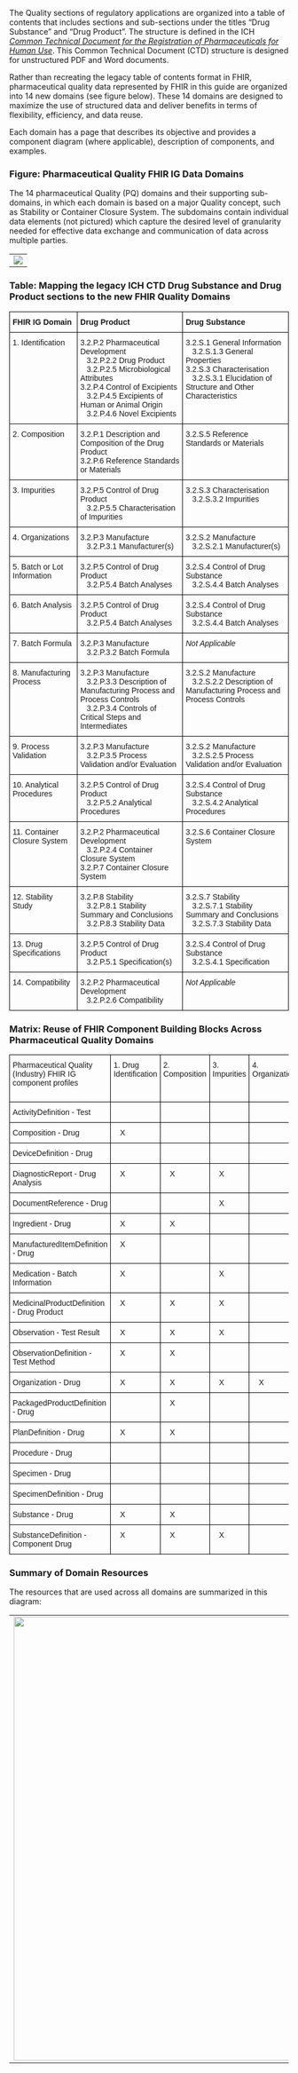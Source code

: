 The Quality sections of regulatory applications are organized into a table of contents that includes sections and sub-sections under the titles “Drug Substance” and “Drug Product”. The structure is defined in the ICH [*Common Technical Document for the Registration of Pharmaceuticals for Human Use*](https://database.ich.org/sites/default/files/M4Q_R1_Guideline.pdf). This Common Technical Document (CTD) structure is designed for unstructured PDF and Word documents.

Rather than recreating the legacy table of contents format in FHIR, pharmaceutical quality data represented by FHIR in this guide are organized into 14 new domains (see figure below). These 14 domains are designed to maximize the use of structured data and deliver benefits in terms of flexibility, efficiency, and data reuse.

Each domain has a page that describes its objective and provides a component diagram (where applicable), description of components, and examples.

### Figure: Pharmaceutical Quality FHIR IG Data Domains
The 14 pharmaceutical Quality (PQ) domains and their supporting sub-domains, in which each domain is based on a major Quality concept, such as Stability or Container Closure System. The subdomains contain individual data elements (not pictured) which capture the desired level of granularity needed for effective data exchange and communication of data across multiple parties.
<table><tr><td><img src="all-domains-dx-PQ.png" usemap="#hotspots"/></td></tr></table>

### Table: Mapping the legacy ICH CTD Drug Substance and Drug Product sections to the new FHIR Quality Domains
<style type="text/css">
.tg  {border-collapse:collapse;border-spacing:0;}
.tg td{border-color:black;border-style:solid;border-width:1px;font-family:Arial, sans-serif;font-size:14px;
  overflow:hidden;padding:10px 5px;word-break:normal;}
.tg th{border-color:black;border-style:solid;border-width:1px;font-family:Arial, sans-serif;font-size:14px;
  font-weight:normal;overflow:hidden;padding:10px 5px;word-break:normal;}
.tg .tg-0lax{text-align:left;vertical-align:top}
</style>
<table class="tg">
<thead>
  <tr>
    <th class="tg-0lax"><b>FHIR IG Domain</b></th>
    <th class="tg-0lax"><b>Drug Product</b></th>
        <th class="tg-0lax"><b>Drug Substance</b></th>
  </tr>
</thead>
<tbody>
  <tr>
    <td class="tg-0lax">1. Identification</td>
    <td class="tg-0lax">3.2.P.2 Pharmaceutical Development
        <br>&nbsp;&nbsp;&nbsp;3.2.P.2.2 Drug Product 
        <br>&nbsp;&nbsp;&nbsp;3.2.P.2.5 Microbiological Attributes
    <br>3.2.P.4 Control of Excipients
        <br>&nbsp;&nbsp;&nbsp;3.2.P.4.5 Excipients of Human or Animal Origin 
        <br>&nbsp;&nbsp;&nbsp;3.2.P.4.6 Novel Excipients</td>
    <td class="tg-0lax">3.2.S.1 General Information
        <br>&nbsp;&nbsp;&nbsp;3.2.S.1.3 General Properties
    <br>3.2.S.3 Characterisation
        <br>&nbsp;&nbsp;&nbsp;3.2.S.3.1 Elucidation of Structure and Other Characteristics</td>
  </tr>
  <tr>
    <td class="tg-0lax">2. Composition</td>
    <td class="tg-0lax">3.2.P.1 Description and Composition of the Drug Product<br>3.2.P.6 Reference Standards or Materials</td>
    <td class="tg-0lax">3.2.S.5 Reference Standards or Materials</td>
  </tr>
  <tr>
    <td class="tg-0lax">3. Impurities</td>
    <td class="tg-0lax">3.2.P.5 Control of Drug Product
    <br>&nbsp;&nbsp;&nbsp;3.2.P.5.5 Characterisation of Impurities</td>
    <td class="tg-0lax">3.2.S.3 Characterisation
    <br>&nbsp;&nbsp;&nbsp;3.2.S.3.2 Impurities</td>
  </tr>
  <tr>
    <td class="tg-0lax">4. Organizations</td>
    <td class="tg-0lax">3.2.P.3 Manufacture
    <br>&nbsp;&nbsp;&nbsp;3.2.P.3.1 Manufacturer(s)</td>
    <td class="tg-0lax">3.2.S.2 Manufacture
    <br>&nbsp;&nbsp;&nbsp;3.2.S.2.1 Manufacturer(s)</td>
  </tr>
  <tr>
    <td class="tg-0lax">5. Batch or Lot Information</td>
    <td class="tg-0lax">3.2.P.5 Control of Drug Product
    <br>&nbsp;&nbsp;&nbsp;3.2.P.5.4 Batch Analyses</td>
    <td class="tg-0lax">3.2.S.4 Control of Drug Substance
    <br>&nbsp;&nbsp;&nbsp;3.2.S.4.4 Batch Analyses</td>
  </tr>
  <tr>
    <td class="tg-0lax">6. Batch Analysis</td>
    <td class="tg-0lax">3.2.P.5 Control of Drug Product
    <br>&nbsp;&nbsp;&nbsp;3.2.P.5.4 Batch Analyses</td>
    <td class="tg-0lax">3.2.S.4 Control of Drug Substance
    <br>&nbsp;&nbsp;&nbsp;3.2.S.4.4 Batch Analyses</td>
  </tr>
  <tr>
    <td class="tg-0lax">7. Batch Formula</td>
    <td class="tg-0lax">3.2.P.3 Manufacture
    <br>&nbsp;&nbsp;&nbsp;3.2.P.3.2 Batch Formula</td>
    <td class="tg-0lax"><i>Not Applicable</i></td>
  </tr>
  <tr>
    <td class="tg-0lax">8. Manufacturing Process</td>
    <td class="tg-0lax">3.2.P.3 Manufacture
    <br>&nbsp;&nbsp;&nbsp;3.2.P.3.3 Description of Manufacturing Process and Process Controls
    <br>&nbsp;&nbsp;&nbsp;3.2.P.3.4 Controls of Critical Steps and Intermediates</td>
    <td class="tg-0lax">3.2.S.2 Manufacture
    <br>&nbsp;&nbsp;&nbsp;3.2.S.2.2 Description of Manufacturing Process and Process Controls</td>
  </tr>
  <tr>
    <td class="tg-0lax">9. Process Validation</td>
    <td class="tg-0lax">3.2.P.3 Manufacture
    <br>&nbsp;&nbsp;&nbsp;3.2.P.3.5 Process Validation and/or Evaluation</td>
    <td class="tg-0lax">3.2.S.2 Manufacture
    <br>&nbsp;&nbsp;&nbsp;3.2.S.2.5 Process Validation and/or Evaluation</td>
  </tr>
  <tr>
    <td class="tg-0lax">10. Analytical Procedures</td>
    <td class="tg-0lax">3.2.P.5 Control of Drug Product
    <br>&nbsp;&nbsp;&nbsp;3.2.P.5.2 Analytical Procedures</td>
    <td class="tg-0lax">3.2.S.4 Control of Drug Substance
    <br>&nbsp;&nbsp;&nbsp;3.2.S.4.2 Analytical Procedures</td>
  </tr>
  <tr>
    <td class="tg-0lax">11. Container Closure System</td>
    <td class="tg-0lax">3.2.P.2 Pharmaceutical Development
   <br>&nbsp;&nbsp;&nbsp;3.2.P.2.4 Container Closure System
   <br>3.2.P.7 Container Closure System</td>
    <td class="tg-0lax">3.2.S.6 Container Closure System</td>
  </tr>
  <tr>
    <td class="tg-0lax">12. Stability Study</td>
    <td class="tg-0lax">3.2.P.8 Stability
    <br>&nbsp;&nbsp;&nbsp;3.2.P.8.1 Stability Summary and Conclusions
    <br>&nbsp;&nbsp;&nbsp;3.2.P.8.3 Stability Data</td>
    <td class="tg-0lax">3.2.S.7 Stability
    <br>&nbsp;&nbsp;&nbsp;3.2.S.7.1 Stability Summary and Conclusions
    <br>&nbsp;&nbsp;&nbsp;3.2.S.7.3 Stability Data</td>
  </tr>
  <tr>
    <td class="tg-0lax">13. Drug Specifications</td>
    <td class="tg-0lax">3.2.P.5 Control of Drug Product
    <br>&nbsp;&nbsp;&nbsp;3.2.P.5.1 Specification(s)</td>
    <td class="tg-0lax">3.2.S.4 Control of Drug Substance
    <br>&nbsp;&nbsp;&nbsp;3.2.S.4.1 Specification</td>
  </tr>
  <tr>
    <td class="tg-0lax">14. Compatibility</td>
    <td class="tg-0lax">3.2.P.2 Pharmaceutical Development
    <br>&nbsp;&nbsp;&nbsp;3.2.P.2.6 Compatibility</td>
    <td class="tg-0lax"><i>Not Applicable</i></td>
  </tr>
</tbody>
</table>

### Matrix: Reuse of FHIR Component Building Blocks Across Pharmaceutical Quality Domains

<style type="text/css">
.tg  {border-collapse:collapse;border-spacing:0;}
.tg td{border-color:black;border-style:solid;border-width:1px;font-family:Arial, sans-serif;font-size:14px;
  overflow:hidden;padding:10px 5px;word-break:normal;}
.tg th{border-color:black;border-style:solid;border-width:1px;font-family:Arial, sans-serif;font-size:14px;
  font-weight:normal;overflow:hidden;padding:10px 5px;word-break:normal;}
.tg .tg-0lax{text-align:left;vertical-align:top}
</style>
<table class="tg">
<thead>
  <tr>
    <td class="tg-0lax">Pharmaceutical Quality (Industry) FHIR IG component profiles</td>
    <td class="tg-0lax">1. Drug Identification </td>
    <td class="tg-0lax">2. Composition</td>
    <td class="tg-0lax">3. Impurities</td>
    <td class="tg-0lax">4. Organizations </td>
    <td class="tg-0lax">5. Batch/Lot Information</td>
    <td class="tg-0lax">6. Batch Analysis</td>
    <td class="tg-0lax">7. Batch Formula</td>
    <td class="tg-0lax">8. Manufacturing Process</td>
    <td class="tg-0lax">9. Process Validation</td>
    <td class="tg-0lax">10. Analytical Procedures</td>
    <td class="tg-0lax">11. Container Closure System</td>
    <td class="tg-0lax">12. Stability Study</td>
    <td class="tg-0lax">13. Drug Specification</td>
    <td class="tg-0lax">14. Compatibility</td>
  </tr>
  </thead>
  <tbody>
  <tr>
    <td class="tg-0lax">ActivityDefinition - Test</td>
    <td class="tg-0lax"></td>
    <td class="tg-0lax"></td>
    <td class="tg-0lax"></td>
    <td class="tg-0lax"></td>
    <td class="tg-0lax"></td>
    <td class="tg-0lax"></td>
    <td class="tg-0lax"></td>
    <td class="tg-0lax"></td>
    <td class="tg-0lax">&nbsp;&nbsp;&nbsp;X</td>
    <td class="tg-0lax"></td>
    <td class="tg-0lax"></td>
    <td class="tg-0lax">&nbsp;&nbsp;&nbsp;X</td>
    <td class="tg-0lax"></td>
    <td class="tg-0lax"></td>
  </tr>
  <tr>
    <td class="tg-0lax">Composition - Drug</td>
    <td class="tg-0lax">&nbsp;&nbsp;&nbsp;X</td>
    <td class="tg-0lax"></td>
    <td class="tg-0lax"></td>
    <td class="tg-0lax"></td>
    <td class="tg-0lax"></td>
    <td class="tg-0lax"></td>
    <td class="tg-0lax"></td>
    <td class="tg-0lax"></td>
    <td class="tg-0lax"></td>
    <td class="tg-0lax"></td>
    <td class="tg-0lax"></td>
    <td class="tg-0lax"></td>
    <td class="tg-0lax"></td>
    <td class="tg-0lax"></td>
  </tr>
  <tr>
    <td class="tg-0lax">DeviceDefinition - Drug</td>
    <td class="tg-0lax"></td>
    <td class="tg-0lax"></td>
    <td class="tg-0lax"></td>
    <td class="tg-0lax"></td>
    <td class="tg-0lax"></td>
    <td class="tg-0lax"></td>
    <td class="tg-0lax"></td>
    <td class="tg-0lax">&nbsp;&nbsp;&nbsp;X</td>
    <td class="tg-0lax">&nbsp;&nbsp;&nbsp;X</td>
    <td class="tg-0lax">&nbsp;&nbsp;&nbsp;X</td>
    <td class="tg-0lax"></td>
    <td class="tg-0lax"></td>
    <td class="tg-0lax"></td>
    <td class="tg-0lax"></td>
  </tr>
  <tr>
    <td class="tg-0lax">DiagnosticReport - Drug Analysis</td>
    <td class="tg-0lax">&nbsp;&nbsp;&nbsp;X</td>
    <td class="tg-0lax">&nbsp;&nbsp;&nbsp;X</td>
    <td class="tg-0lax">&nbsp;&nbsp;&nbsp;X</td>
    <td class="tg-0lax"></td>
    <td class="tg-0lax"></td>
    <td class="tg-0lax">&nbsp;&nbsp;&nbsp;X</td>
    <td class="tg-0lax"></td>
    <td class="tg-0lax"></td>
    <td class="tg-0lax">&nbsp;&nbsp;&nbsp;X</td>
    <td class="tg-0lax"></td>
    <td class="tg-0lax"></td>
    <td class="tg-0lax">&nbsp;&nbsp;&nbsp;X</td>
    <td class="tg-0lax"></td>
    <td class="tg-0lax">&nbsp;&nbsp;&nbsp;X</td>
  </tr>
  <tr>
    <td class="tg-0lax">DocumentReference - Drug</td>
    <td class="tg-0lax"></td>
    <td class="tg-0lax"></td>
    <td class="tg-0lax">&nbsp;&nbsp;&nbsp;X</td>
    <td class="tg-0lax"></td>
    <td class="tg-0lax"></td>
    <td class="tg-0lax"></td>
    <td class="tg-0lax"></td>
    <td class="tg-0lax">&nbsp;&nbsp;&nbsp;X</td>
    <td class="tg-0lax"></td>
    <td class="tg-0lax"></td>
    <td class="tg-0lax"></td>
    <td class="tg-0lax"></td>
    <td class="tg-0lax"></td>
    <td class="tg-0lax"></td>
  </tr>
  <tr>
    <td class="tg-0lax">Ingredient - Drug</td>
    <td class="tg-0lax">&nbsp;&nbsp;&nbsp;X</td>
    <td class="tg-0lax">&nbsp;&nbsp;&nbsp;X</td>
    <td class="tg-0lax"></td>
    <td class="tg-0lax"></td>
    <td class="tg-0lax"></td>
    <td class="tg-0lax">&nbsp;&nbsp;&nbsp;X</td>
    <td class="tg-0lax">&nbsp;&nbsp;&nbsp;X</td>
    <td class="tg-0lax">&nbsp;&nbsp;&nbsp;X</td>
    <td class="tg-0lax">&nbsp;&nbsp;&nbsp;X</td>
    <td class="tg-0lax"></td>
    <td class="tg-0lax">&nbsp;&nbsp;&nbsp;X</td>
    <td class="tg-0lax">&nbsp;&nbsp;&nbsp;X</td>
    <td class="tg-0lax">&nbsp;&nbsp;&nbsp;X</td>
    <td class="tg-0lax"></td>
  </tr>
  <tr>
    <td class="tg-0lax">ManufacturedItemDefinition - Drug</td>
    <td class="tg-0lax">&nbsp;&nbsp;&nbsp;X</td>
    <td class="tg-0lax"></td>
    <td class="tg-0lax"></td>
    <td class="tg-0lax"></td>
    <td class="tg-0lax"></td>
    <td class="tg-0lax"></td>
    <td class="tg-0lax"></td>
    <td class="tg-0lax"></td>
    <td class="tg-0lax"></td>
    <td class="tg-0lax"></td>
    <td class="tg-0lax">&nbsp;&nbsp;&nbsp;X</td>
    <td class="tg-0lax"></td>
    <td class="tg-0lax"></td>
    <td class="tg-0lax"></td>
  </tr>
  <tr>
    <td class="tg-0lax">Medication - Batch Information</td>
    <td class="tg-0lax">&nbsp;&nbsp;&nbsp;X</td>
    <td class="tg-0lax"></td>
    <td class="tg-0lax">&nbsp;&nbsp;&nbsp;X</td>
    <td class="tg-0lax"></td>
    <td class="tg-0lax">&nbsp;&nbsp;&nbsp;X</td>
    <td class="tg-0lax">&nbsp;&nbsp;&nbsp;X</td>
    <td class="tg-0lax">&nbsp;&nbsp;&nbsp;X</td>
    <td class="tg-0lax"></td>
    <td class="tg-0lax">&nbsp;&nbsp;&nbsp;X</td>
    <td class="tg-0lax"></td>
    <td class="tg-0lax"></td>
    <td class="tg-0lax">&nbsp;&nbsp;&nbsp;X</td>
    <td class="tg-0lax"></td>
    <td class="tg-0lax">&nbsp;&nbsp;&nbsp;X</td>
  </tr>
  <tr>
    <td class="tg-0lax">MedicinalProductDefinition - Drug Product</td>
    <td class="tg-0lax">&nbsp;&nbsp;&nbsp;X</td>
    <td class="tg-0lax">&nbsp;&nbsp;&nbsp;X</td>
    <td class="tg-0lax">&nbsp;&nbsp;&nbsp;X</td>
    <td class="tg-0lax"></td>
    <td class="tg-0lax">&nbsp;&nbsp;&nbsp;X</td>
    <td class="tg-0lax">&nbsp;&nbsp;&nbsp;X</td>
    <td class="tg-0lax">&nbsp;&nbsp;&nbsp;X</td>
    <td class="tg-0lax">&nbsp;&nbsp;&nbsp;X</td>
    <td class="tg-0lax">&nbsp;&nbsp;&nbsp;X</td>
    <td class="tg-0lax">&nbsp;&nbsp;&nbsp;X</td>
    <td class="tg-0lax">&nbsp;&nbsp;&nbsp;X</td>
    <td class="tg-0lax">&nbsp;&nbsp;&nbsp;X</td>
    <td class="tg-0lax">&nbsp;&nbsp;&nbsp;X</td>
    <td class="tg-0lax">&nbsp;&nbsp;&nbsp;X</td>
  </tr>
  <tr>
    <td class="tg-0lax">Observation - Test Result</td>
    <td class="tg-0lax">&nbsp;&nbsp;&nbsp;X</td>
    <td class="tg-0lax">&nbsp;&nbsp;&nbsp;X</td>
    <td class="tg-0lax">&nbsp;&nbsp;&nbsp;X</td>
    <td class="tg-0lax"></td>
    <td class="tg-0lax"></td>
    <td class="tg-0lax">&nbsp;&nbsp;&nbsp;X</td>
    <td class="tg-0lax"></td>
    <td class="tg-0lax"></td>
    <td class="tg-0lax">&nbsp;&nbsp;&nbsp;X</td>
    <td class="tg-0lax"></td>
    <td class="tg-0lax"></td>
    <td class="tg-0lax">&nbsp;&nbsp;&nbsp;X</td>
    <td class="tg-0lax"></td>
    <td class="tg-0lax">&nbsp;&nbsp;&nbsp;X</td>
  </tr>
  <tr>
    <td class="tg-0lax">ObservationDefinition - Test Method</td>
    <td class="tg-0lax">&nbsp;&nbsp;&nbsp;X</td>
    <td class="tg-0lax">&nbsp;&nbsp;&nbsp;X</td>
    <td class="tg-0lax"></td>
    <td class="tg-0lax"></td>
    <td class="tg-0lax"></td>
    <td class="tg-0lax">&nbsp;&nbsp;&nbsp;X</td>
    <td class="tg-0lax"></td>
    <td class="tg-0lax"></td>
    <td class="tg-0lax">&nbsp;&nbsp;&nbsp;X</td>
    <td class="tg-0lax">&nbsp;&nbsp;&nbsp;X</td>
    <td class="tg-0lax">&nbsp;&nbsp;&nbsp;X</td>
    <td class="tg-0lax">&nbsp;&nbsp;&nbsp;X</td>
    <td class="tg-0lax">&nbsp;&nbsp;&nbsp;X</td>
    <td class="tg-0lax">&nbsp;&nbsp;&nbsp;X</td>
  </tr>
  <tr>
    <td class="tg-0lax">Organization - Drug</td>
    <td class="tg-0lax">&nbsp;&nbsp;&nbsp;X</td>
    <td class="tg-0lax">&nbsp;&nbsp;&nbsp;X</td>
    <td class="tg-0lax">&nbsp;&nbsp;&nbsp;X</td>
    <td class="tg-0lax">&nbsp;&nbsp;&nbsp;X</td>
    <td class="tg-0lax">&nbsp;&nbsp;&nbsp;X</td>
    <td class="tg-0lax">&nbsp;&nbsp;&nbsp;X</td>
    <td class="tg-0lax"></td>
    <td class="tg-0lax">&nbsp;&nbsp;&nbsp;X</td>
    <td class="tg-0lax">&nbsp;&nbsp;&nbsp;X</td>
    <td class="tg-0lax"></td>
    <td class="tg-0lax"></td>
    <td class="tg-0lax">&nbsp;&nbsp;&nbsp;X</td>
    <td class="tg-0lax">&nbsp;&nbsp;&nbsp;X</td>
    <td class="tg-0lax">&nbsp;&nbsp;&nbsp;X</td>
  </tr>
  <tr>
    <td class="tg-0lax">PackagedProductDefinition - Drug</td>
    <td class="tg-0lax"></td>
    <td class="tg-0lax">&nbsp;&nbsp;&nbsp;X</td>
    <td class="tg-0lax"></td>
    <td class="tg-0lax"></td>
    <td class="tg-0lax"></td>
    <td class="tg-0lax"></td>
    <td class="tg-0lax"></td>
    <td class="tg-0lax"></td>
    <td class="tg-0lax"></td>
    <td class="tg-0lax"></td>
    <td class="tg-0lax">&nbsp;&nbsp;&nbsp;X</td>
    <td class="tg-0lax"></td>
    <td class="tg-0lax"></td>
    <td class="tg-0lax"></td>
  </tr>
  <tr>
    <td class="tg-0lax">PlanDefinition - Drug</td>
    <td class="tg-0lax">&nbsp;&nbsp;&nbsp;X</td>
    <td class="tg-0lax">&nbsp;&nbsp;&nbsp;X</td>
    <td class="tg-0lax"></td>
    <td class="tg-0lax"></td>
    <td class="tg-0lax"></td>
    <td class="tg-0lax">&nbsp;&nbsp;&nbsp;X</td>
    <td class="tg-0lax"></td>
    <td class="tg-0lax">&nbsp;&nbsp;&nbsp;X</td>
    <td class="tg-0lax">&nbsp;&nbsp;&nbsp;X</td>
    <td class="tg-0lax">&nbsp;&nbsp;&nbsp;X</td>
    <td class="tg-0lax">&nbsp;&nbsp;&nbsp;X</td>
    <td class="tg-0lax">&nbsp;&nbsp;&nbsp;X</td>
    <td class="tg-0lax">&nbsp;&nbsp;&nbsp;X</td>
    <td class="tg-0lax">&nbsp;&nbsp;&nbsp;X</td>
  </tr>
  <tr>
    <td class="tg-0lax">Procedure - Drug</td>
    <td class="tg-0lax"></td>
    <td class="tg-0lax"></td>
    <td class="tg-0lax"></td>
    <td class="tg-0lax"></td>
    <td class="tg-0lax"></td>
    <td class="tg-0lax"></td>
    <td class="tg-0lax"></td>
    <td class="tg-0lax"></td>
    <td class="tg-0lax">&nbsp;&nbsp;&nbsp;X</td>
    <td class="tg-0lax"></td>
    <td class="tg-0lax"></td>
    <td class="tg-0lax"></td>
    <td class="tg-0lax"></td>
    <td class="tg-0lax"></td>
  </tr>
    <tr>
    <td class="tg-0lax">Specimen - Drug</td>
    <td class="tg-0lax"></td>
    <td class="tg-0lax"></td>
    <td class="tg-0lax"></td>
    <td class="tg-0lax"></td>
    <td class="tg-0lax">&nbsp;&nbsp;&nbsp;X</td>
    <td class="tg-0lax"></td>
    <td class="tg-0lax"></td>
    <td class="tg-0lax"></td>
    <td class="tg-0lax"></td>
    <td class="tg-0lax"></td>
    <td class="tg-0lax"></td>
    <td class="tg-0lax">&nbsp;&nbsp;&nbsp;X</td>
    <td class="tg-0lax"></td>
    <td class="tg-0lax"></td>
  </tr>
  <tr>
    <td class="tg-0lax">SpecimenDefinition - Drug</td>
    <td class="tg-0lax"></td>
    <td class="tg-0lax"></td>
    <td class="tg-0lax"></td>
    <td class="tg-0lax"></td>
    <td class="tg-0lax"></td>
    <td class="tg-0lax"></td>
    <td class="tg-0lax"></td>
    <td class="tg-0lax"></td>
    <td class="tg-0lax"></td>
    <td class="tg-0lax">&nbsp;&nbsp;&nbsp;X</td>
    <td class="tg-0lax"></td>
    <td class="tg-0lax">&nbsp;&nbsp;&nbsp;X</td>
    <td class="tg-0lax"></td>
    <td class="tg-0lax"></td>
  </tr>
    <tr>
    <td class="tg-0lax">Substance - Drug</td>
    <td class="tg-0lax">&nbsp;&nbsp;&nbsp;X</td>
    <td class="tg-0lax">&nbsp;&nbsp;&nbsp;X</td>
    <td class="tg-0lax"></td>
    <td class="tg-0lax"></td>
    <td class="tg-0lax"></td>
    <td class="tg-0lax">&nbsp;&nbsp;&nbsp;X</td>
    <td class="tg-0lax"></td>
    <td class="tg-0lax"></td>
    <td class="tg-0lax">&nbsp;&nbsp;&nbsp;X</td>
    <td class="tg-0lax"></td>
    <td class="tg-0lax"></td>
    <td class="tg-0lax">&nbsp;&nbsp;&nbsp;X</td>
    <td class="tg-0lax"></td>
    <td class="tg-0lax"></td>
  </tr>
  <tr>
    <td class="tg-0lax">SubstanceDefinition - Component Drug</td>
    <td class="tg-0lax">&nbsp;&nbsp;&nbsp;X</td>
    <td class="tg-0lax">&nbsp;&nbsp;&nbsp;X</td>
    <td class="tg-0lax">&nbsp;&nbsp;&nbsp;X</td>
    <td class="tg-0lax"></td>
    <td class="tg-0lax">&nbsp;&nbsp;&nbsp;X</td>
    <td class="tg-0lax">&nbsp;&nbsp;&nbsp;X</td>
    <td class="tg-0lax">&nbsp;&nbsp;&nbsp;X</td>
    <td class="tg-0lax">&nbsp;&nbsp;&nbsp;X</td>
    <td class="tg-0lax">&nbsp;&nbsp;&nbsp;X</td>
    <td class="tg-0lax">&nbsp;&nbsp;&nbsp;X</td>
    <td class="tg-0lax">&nbsp;&nbsp;&nbsp;X</td>
    <td class="tg-0lax">&nbsp;&nbsp;&nbsp;X</td>
    <td class="tg-0lax">&nbsp;&nbsp;&nbsp;X</td>
    <td class="tg-0lax"></td>
  </tr>
</tbody>
</table>

<map name="hotspots">
  <area shape='rect' coords='43,45,451,192' title='Identification' href='identification.html' alt='Identification' />
			<area shape='rect' coords='-4,201,301,312' title='Composition' href='composition.html' alt='Composition' />
			<area shape='rect' coords='21,325,368,394' title='Impurities' href='impurities.html' alt='Impurities' />
			<area shape='rect' coords='144,401,416,517' title='Organization' href='organizations.html' alt='Organization' />
			<area shape='rect' coords='48,522,404,596' title='Batch / Lot Information' href='batch_info.html' alt='Batch / Lot Information' />
			<area shape='rect' coords='49,603,403,678' title='Batch Analysis' href='batch_anal.html' alt='Batch Analysis' />
			<area shape='rect' coords='746,42,1096,193' title='Manufacturing' href='mnf_process.html' alt='Manufacturing' />
			<area shape='rect' coords='90,684,418,759' title='Batch Formula' href='batch_formula.html' alt='Batch Formula' />
			<area shape='rect' coords='746,199,1078,276' title='Process Validation' href='process_valid.html' alt='Process Validation' />
			<area shape='rect' coords='746,289,1100,364' title='Analytical Procedures' href='anal_proc.html' alt='Analytical Procedures' />
			<area shape='rect' coords='801,367,1233,460' title='Container Closure System' href='container.html' alt='Container Closure System' />
			<area shape='rect' coords='787,463,1104,571' title='Stability Study' href='stability.html' alt='Stability Study' />
			<area shape='rect' coords='809,579,1120,659' title='Specification' href='drug_specification.html' alt='Specification' />
			<area shape='rect' coords='780,662,1115,754' title='Compatibility' href='compatibility.html' alt='Compatibility' />
			<area shape='rect' coords='453,41,745,754' title='Click on the sections' href='domains.html' />
  
  
</map>

### Summary of Domain Resources
The resources that are used across all domains are summarized in this diagram:
<table><tr><td><img src="resources overview (complete).png" width="800"/></td></tr></table>

